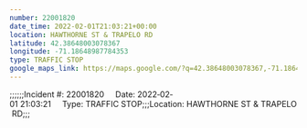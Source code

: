 ```yaml
---
number: 22001820
date_time: 2022-02-01T21:03:21+00:00
location: HAWTHORNE ST & TRAPELO RD
latitude: 42.38648003078367
longitude: -71.18648987784353
type: TRAFFIC STOP
google_maps_link: https://maps.google.com/?q=42.38648003078367,-71.18648987784353
---
```


;;;;;;Incident #: 22001820     Date: 2022‐02‐01 21:03:21     Type: TRAFFIC STOP;;;Location: HAWTHORNE ST & TRAPELO RD;;;
